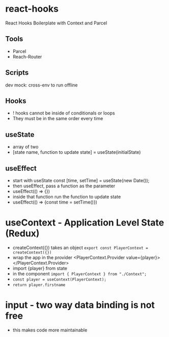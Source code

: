 # react-hooks

React Hooks Boilerplate with Context and Parcel

## Tools

-   Parcel
-   Reach-Router

## Scripts

dev mock: cross-env to run offline

## Hooks

-   ! hooks cannot be inside of conditionals or loops
-   They must be in the same order every time

## useState

-   array of two
-   [state name, function to update state] = useState(initialState)

## useEffect

-   start with useState const [time, setTime] = useState(new Date());
-   then useEffect, pass a function as the parameter
-   useEffect(() => {})
-   inside that function run the function to update state
-   useEffect(() => {const time = setTime()})

# useContext - Application Level State (Redux)

-   createContext({}) takes an object `export const PlayerContext = createContext({})`
-   wrap the app in the provider <PlayerContext.Provider value={player}><One /></PlayerContext.Provider>
-   import {player} from state
-   in the component `import { PlayerContext } from "./Context";`
-   `const player = useContext(PlayerContext);`
-   `return player.firstname`

# input - two way data binding is not free

-   this makes code more maintainable

